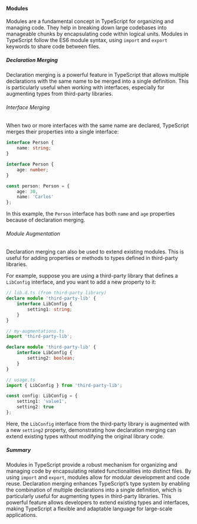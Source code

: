 #### Modules

Modules are a fundamental concept in TypeScript for organizing and managing code. They help in breaking down large codebases into manageable chunks by encapsulating code within logical units. Modules in TypeScript follow the ES6 module syntax, using ```import``` and ```export``` keywords to share code between files.

##### Declaration Merging

Declaration merging is a powerful feature in TypeScript that allows multiple declarations with the same name to be merged into a single definition. This is particularly useful when working with interfaces, especially for augmenting types from third-party libraries.

###### Interface Merging
When two or more interfaces with the same name are declared, TypeScript merges their properties into a single interface:

```typescript
interface Person {
	name: string;
}

interface Person {
	age: number;
}

const person: Person = {
	age: 30,
	name: 'Carlos'
};
```

In this example, the ```Person``` interface has both ```name``` and ```age``` properties because of declaration merging.

###### Module Augmentation
Declaration merging can also be used to extend existing modules. This is useful for adding properties or methods to types defined in third-party libraries.

For example, suppose you are using a third-party library that defines a ```LibConfig``` interface, and you want to add a new property to it:

```typescript
// lib.d.ts (from third-party library)
declare module 'third-party-lib' {
	interface LibConfig {
		setting1: string;
	}
}

// my-augmentations.ts
import 'third-party-lib';

declare module 'third-party-lib' {
	interface LibConfig {
		setting2: boolean;
	}
}

// usage.ts
import { LibConfig } from 'third-party-lib';

const config: LibConfig = {
	setting1: 'value1',
	setting2: true
};
```

Here, the ```LibConfig``` interface from the third-party library is augmented with a new ```setting2``` property, demonstrating how declaration merging can extend existing types without modifying the original library code.

##### Summary
Modules in TypeScript provide a robust mechanism for organizing and managing code by encapsulating related functionalities into distinct files. By using ```import``` and ```export```, modules allow for modular development and code reuse. Declaration merging enhances TypeScript’s type system by enabling the combination of multiple declarations into a single definition, which is particularly useful for augmenting types in third-party libraries. This powerful feature allows developers to extend existing types and interfaces, making TypeScript a flexible and adaptable language for large-scale applications.
